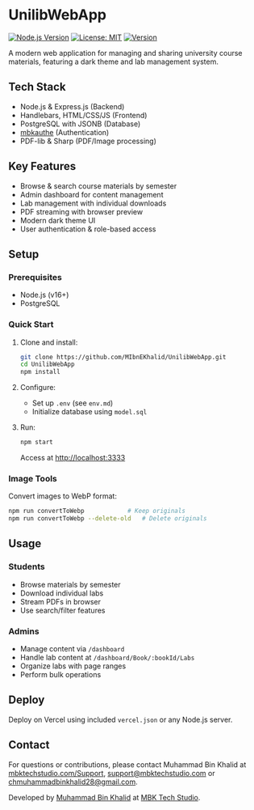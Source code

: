 # UnilibWebApp

[![Node.js Version](https://img.shields.io/badge/node-%3E%3D16.0.0-brightgreen)](https://nodejs.org/)
[![License: MIT](https://img.shields.io/badge/License-MIT-yellow.svg)](https://opensource.org/licenses/MIT)
[![Version](https://img.shields.io/badge/version-1.3.0-blue.svg)]()

A modern web application for managing and sharing university course materials, featuring a dark theme and lab management system.

## Tech Stack

- Node.js & Express.js (Backend)
- Handlebars, HTML/CSS/JS (Frontend)
- PostgreSQL with JSONB (Database)
- [mbkauthe](https://github.com/MIbnEKhalid/mbkauthe) (Authentication)
- PDF-lib & Sharp (PDF/Image processing)

## Key Features

- Browse & search course materials by semester
- Admin dashboard for content management
- Lab management with individual downloads
- PDF streaming with browser preview
- Modern dark theme UI
- User authentication & role-based access

## Setup

### Prerequisites

- Node.js (v16+)
- PostgreSQL

### Quick Start

1. Clone and install:
   ```sh
   git clone https://github.com/MIbnEKhalid/UnilibWebApp.git
   cd UnilibWebApp
   npm install
   ```

2. Configure:
   - Set up `.env` (see `env.md`)
   - Initialize database using `model.sql`

3. Run:
   ```sh
   npm start
   ```
   Access at [http://localhost:3333](http://localhost:3333)

### Image Tools

Convert images to WebP format:
```sh
npm run convertToWebp            # Keep originals
npm run convertToWebp --delete-old   # Delete originals
```

## Usage

### Students
- Browse materials by semester
- Download individual labs
- Stream PDFs in browser
- Use search/filter features

### Admins
- Manage content via `/dashboard`
- Handle lab content at `/dashboard/Book/:bookId/Labs`
- Organize labs with page ranges
- Perform bulk operations

## Deploy

Deploy on Vercel using included `vercel.json` or any Node.js server.

## Contact

For questions or contributions, please contact Muhammad Bin Khalid at [mbktechstudio.com/Support](https://mbktechstudio.com/Support/?Project=MIbnEKhalidWeb), [support@mbktechstudio.com](mailto:support@mbktechstudio.com) or [chmuhammadbinkhalid28@gmail.com](mailto:chmuhammadbinkhalid28@gmail.com). 

Developed by [Muhammad Bin Khalid](https://github.com/MIbnEKhalid) at [MBK Tech Studio](https://mbktechstudio.com/).
